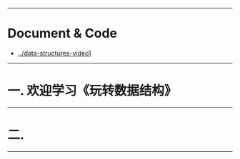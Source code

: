 


---

# Document & Code

- [../data-structures-video1](https://github.com/zozospider/note/blob/master/Mathematics/data-structures/data-structures-video1.md)

---

# 一. 欢迎学习《玩转数据结构》

---

# 二. 

---

